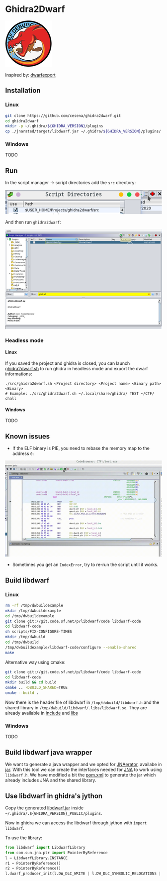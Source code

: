 # Ghidra2Dwarf

![](./ghidra2dwarf.png)

Inspired by: [dwarfexport](https://github.com/ALSchwalm/dwarfexport)

## Installation

### Linux

```sh
git clone https://github.com/cesena/ghidra2dwarf.git
cd ghidra2dwarf
mkdir -p ~/.ghidra/${GHIDRA_VERSION}/plugins
cp ./jnarated/target/libdwarf.jar ~/.ghidra/${GHIDRA_VERSION}/plugins/
```

### Windows

TODO

## Run

In the script manager -> script directories add the `src` directory:

![](./img/script-directories.png)

And then run `ghidra2dwarf`:

![](./img/run-script.png)

### Headless mode

#### Linux

If you saved the project and ghidra is closed, you can launch [ghidra2dwarf.sh](./src/ghidra2dwarf.sh)
to run ghidra in headless mode and export the dwarf informations:

```
./src/ghidra2dwarf.sh <Project directory> <Project name> <Binary path> <Binary>
# Example: ./src/ghidra2dwarf.sh ~/.local/share/ghidra/ TEST ~/CTF/ chall
```

#### Windows

TODO

## Known issues

* If the ELF binary is PIE, you need to rebase the memory map to the address `0`:

![](./img/rebase-pie.gif)

* Sometimes you get an `IndexError`, try to re-run the script until it works.

## Build libdwarf

### Linux

```sh
rm -rf /tmp/dwbuildexample
mkdir /tmp/dwbuildexample
cd /tmp/dwbuildexample
git clone git://git.code.sf.net/p/libdwarf/code libdwarf-code
cd libdwarf-code
sh scripts/FIX-CONFIGURE-TIMES
mkdir /tmp/dwbuild
cd /tmp/dwbuild
/tmp/dwbuildexample/libdwarf-code/configure --enable-shared
make
```

Alternative way using cmake:

```sh
git clone git://git.code.sf.net/p/libdwarf/code libdwarf-code
cd libdwarf-code
mkdir build && cd build
cmake .. -DBUILD_SHARED=TRUE
cmake --build .
```

Now there is the header file of libdwarf in `/tmp/dwbuild/libdwarf.h` and the
shared library in `/tmp/dwbuild/libdwarf/.libs/libdwarf.so`. They are already
available in [include](./include) and [libs](./lib)

### Windows

TODO

## Build libdwarf java wrapper

We want to generate a java wrapper and we opted for [JNAerator](https://github.com/nativelibs4java/JNAerator),
availabe in [jar](./jar/jnaerator-0.12.jar). With this tool we can create the
interfaces needed for [JNA](https://github.com/java-native-access/jna) to work 
using `libdwarf.h`. We have modified a bit the [pom.xml](./jnarated/pom.xml) to 
generate the jar which already includes JNA and the shared library.

## Use libdwarf in ghidra's jython

Copy the generated [libdwarf.jar](./jar/jnarated/target/libdwarf.jar) inside `~/.ghidra/.${GHIDRA_VERSION}_PUBLIC/plugins`.

Now in ghidra we can access the libdwarf through jython with `import libdwarf`.

To use the library:

```py
from libdwarf import LibdwarfLibrary
from com.sun.jna.ptr import PointerByReference
l = LibdwarfLibrary.INSTANCE
r1 = PointerByReference()
r2 = PointerByReference()
l.dwarf_producer_init(l.DW_DLC_WRITE | l.DW_DLC_SYMBOLIC_RELOCATIONS | l.DW_DLC_POINTER64 | l.DW_DLC_OFFSET32 |  l.DW_DLC_TARGET_LITTLEENDIAN, lambda x: 0, None, None, None, 'x86_64', 'V2', '', r1, r2)
```
